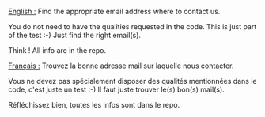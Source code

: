 <u>English :</u>
Find the appropriate email address where to contact us.

You do not need to have the qualities requested in the code. This is just part of the test :-) Just find the right email(s).

Think ! All info are in the repo.

<u>Français :</u>
Trouvez la bonne adresse mail sur laquelle nous contacter.

Vous ne devez pas spécialement disposer des qualités mentionnées dans le code, c'est juste un test :-) Il faut juste trouver le(s) bon(s) mail(s).

Réfléchissez bien, toutes les infos sont dans le repo.
